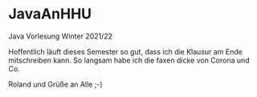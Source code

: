 # JavaAnHHU
Java Vorlesung Winter 2021/22

Hoffentlich läuft dieses Semester so gut, dass ich die Klausur am Ende mitschreiben kann.
So langsam habe ich die faxen dicke von Corona und Co.

Roland
und Grüße an Alle ;-)
